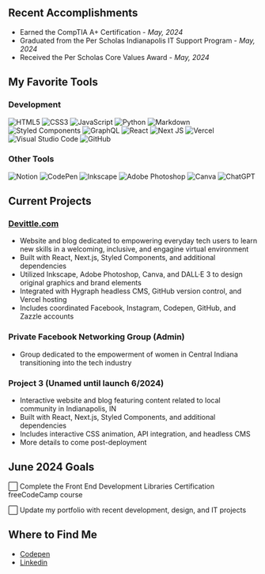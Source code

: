 ## Recent Accomplishments
- Earned the CompTIA A+ Certification - <em>May, 2024</em>
- Graduated from the Per Scholas Indianapolis IT Support Program - <em>May, 2024</em>
- Received the Per Scholas Core Values Award - <em>May, 2024</em>

  
## My Favorite Tools
### Development
![HTML5](https://img.shields.io/badge/html5-333?style=for-the-badge&logo=html5&logoColor=f06c3b)
![CSS3](https://img.shields.io/badge/css3-333?style=for-the-badge&logo=css3&logoColor=3c98d7)
![JavaScript](https://img.shields.io/badge/javascript-333?style=for-the-badge&logo=javascript&logoColor=fbc857)
![Python](https://img.shields.io/badge/python-333?style=for-the-badge&logo=python&logoColor=3c98d7)
![Markdown](https://img.shields.io/badge/markdown-333?style=for-the-badge&logo=markdown&logoColor=skyblue)
![Styled Components](https://img.shields.io/badge/styled--components-333?style=for-the-badge&logo=styled-components&logoColor=pink)
![GraphQL](https://img.shields.io/badge/-GraphQL-333?style=for-the-badge&logo=graphql&logoColor=E10098)
![React](https://img.shields.io/badge/react-333?style=for-the-badge&logo=react&logoColor=00cccc)
![Next JS](https://img.shields.io/badge/Next-333?style=for-the-badge&logo=next.js&logoColor=white)
![Vercel](https://img.shields.io/badge/vercel-333?style=for-the-badge&logo=vercel&logoColor=white)
![Visual Studio Code](https://img.shields.io/badge/Visual%20Studio%20Code-333?style=for-the-badge&logo=visual-studio-code&logoColor=9c70b0)
![GitHub](https://img.shields.io/badge/github-333?style=for-the-badge&logo=github&logoColor=white)


### Other Tools
![Notion](https://img.shields.io/badge/Notion-333?style=for-the-badge&logo=notion&logoColor=white)
![CodePen](https://img.shields.io/badge/Codepen-333?style=for-the-badge&logo=codepen&logoColor=white)
![Inkscape](https://img.shields.io/badge/Inkscape-333?style=for-the-badge&logo=inkscape&logoColor=white)
![Adobe Photoshop](https://img.shields.io/badge/adobe%20photoshop-333?style=for-the-badge&logo=adobe%20photoshop&logoColor=skyblue)
![Canva](https://img.shields.io/badge/Canva-333?style=for-the-badge&logo=Canva&logoColor=00cccc)
![ChatGPT](https://img.shields.io/badge/chatGPT-333?style=for-the-badge&logo=openai&logoColor=a4f2c2)


## Current Projects
### [Devittle.com](https://devittle.com)
- Website and blog dedicated to empowering everyday tech users to learn new skills in a welcoming, inclusive, and engagine virtual environment
- Built with React, Next.js, Styled Components, and additional dependencies
- Utilized Inkscape, Adobe Photoshop, Canva, and DALL·E 3 to design original graphics and brand elements
- Integrated with Hygraph headless CMS, GitHub version control, and Vercel hosting
- Includes coordinated Facebook, Instagram, Codepen, GitHub, and Zazzle accounts

### Private Facebook Networking Group (Admin)
- Group dedicated to the empowerment of women in Central Indiana transitioning into the tech industry

### Project 3 (Unamed until launch 6/2024)
- Interactive website and blog featuring content related to local community in Indianapolis, IN
- Built with React, Next.js, Styled Components, and additional dependencies
- Includes interactive CSS animation, API integration, and headless CMS
- More details to come post-deployment
  
## June 2024 Goals  

⬜ Complete the Front End Development Libraries Certification freeCodeCamp course 

⬜ Update my portfolio with recent development, design, and IT projects


## Where to Find Me
- [Codepen](https://codepen.io/christadejesus)
- [Linkedin](www.linkedin.com/in/christatech)
